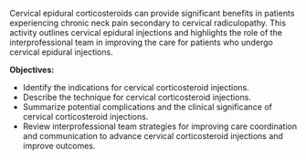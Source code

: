 Cervical epidural corticosteroids can provide significant benefits in patients experiencing chronic neck pain secondary to cervical radiculopathy. This activity outlines cervical epidural injections and highlights the role of the interprofessional team in improving the care for patients who undergo cervical epidural injections.

**Objectives:**
- Identify the indications for cervical corticosteroid injections.
- Describe the technique for cervical corticosteroid injections.
- Summarize potential complications and the clinical significance of cervical corticosteroid injections.
- Review interprofessional team strategies for improving care coordination and communication to advance cervical corticosteroid injections and improve outcomes.